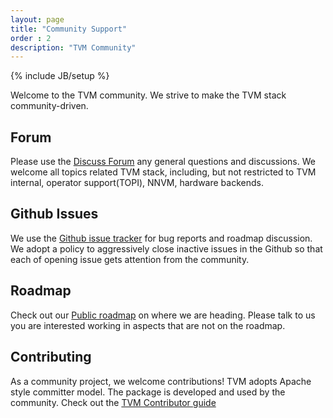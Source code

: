 ```yaml
---
layout: page
title: "Community Support"
order : 2
description: "TVM Community"
---
```

{% include JB/setup %}

Welcome to the TVM community. We strive to make the TVM stack community-driven.

## Forum
Please use the [Discuss Forum](https://discuss.tvm.ai) any general questions and discussions. We welcome all topics related TVM stack, including, but not restricted to TVM internal, operator support(TOPI), NNVM, hardware backends.

## Github Issues
We use the [Github issue tracker](https://github.com/dmlc/tvm/issues/) for bug reports and roadmap discussion. We adopt a policy to aggressively close inactive issues in the Github so that each of opening issue gets attention from the community.

## Roadmap
Check out our [Public roadmap](https://github.com/dmlc/tvm/projects/1) on where we are heading. Please talk to us you are interested working in aspects that are not on the roadmap.

## Contributing
As a community project, we welcome contributions! TVM adopts Apache style committer model. The package is developed and used by the community. Check out the [TVM Contributor guide](https://github.com/dmlc/tvm/blob/master/CONTRIBUTORS.md)
